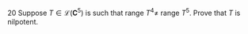 20 Suppose $T \in \mathcal{L}\left(\mathbf{C}^{5}\right)$ is such that range $T^{4} \neq$ range $T^{5}$. Prove that $T$ is nilpotent.
